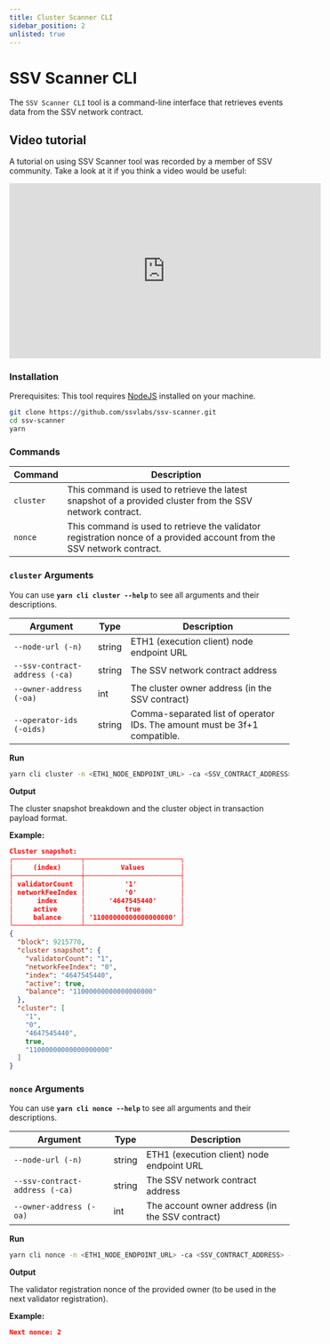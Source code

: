 ```yaml
---
title: Cluster Scanner CLI
sidebar_position: 2
unlisted: true
---
```


# SSV Scanner CLI

The `SSV Scanner CLI` tool is a command-line interface that retrieves events data from the SSV network contract.

## Video tutorial

A tutorial on using SSV Scanner tool was recorded by a member of SSV community. Take a look at it if you think a video would be useful:

<iframe width="560" height="315" src="https://www.youtube.com/embed/k3etRnqUOUs" title="YouTube video player" frameborder="0" allow="accelerometer; autoplay; clipboard-write; encrypted-media; gyroscope; picture-in-picture" allowfullscreen></iframe>

### Installation

Prerequisites: This tool requires [NodeJS](https://nodejs.org/en/download/) installed on your machine.

```bash
git clone https://github.com/ssvlabs/ssv-scanner.git
cd ssv-scanner
yarn
```

### Commands

| Command | Description |
|---------|-------------|
| `cluster` | This command is used to retrieve the latest snapshot of a provided cluster from the SSV network contract. |
| `nonce` | This command is used to retrieve the validator registration nonce of a provided account from the SSV network contract. |

### `cluster` Arguments

You can use **`yarn cli cluster --help`** to see all arguments and their descriptions.

| Argument | Type | Description |
|----------|------|-------------|
| `--node-url (-n)` | string | ETH1 (execution client) node endpoint URL |
| `--ssv-contract-address (-ca)` | string | The SSV network contract address |
| `--owner-address (-oa)` | int | The cluster owner address (in the SSV contract) |
| `--operator-ids (-oids)` | string | Comma-separated list of operator IDs. The amount must be 3f+1 compatible. |

**Run**

```bash
yarn cli cluster -n <ETH1_NODE_ENDPOINT_URL> -ca <SSV_CONTRACT_ADDRESS> -oa <CLUSTER_OWNER_ADDRESS> -oids <OPERATOR1_ID, OPERATOR2_ID, OPERATOR3_ID, OPERATOR4_ID>
```

**Output**

The cluster snapshot breakdown and the cluster object in transaction payload format.

**Example:**

```json
Cluster snapshot:
┌─────────────────┬────────────────────────┐
│     (index)     │         Values         │
├─────────────────┼────────────────────────┤
│ validatorCount  │          '1'           │
│ networkFeeIndex │          '0'           │
│      index      │      '4647545440'      │
│     active      │          true          │
│     balance     │ '11000000000000000000' │
└─────────────────┴────────────────────────┘
{
  "block": 9215770,
  "cluster snapshot": {
    "validatorCount": "1",
    "networkFeeIndex": "0",
    "index": "4647545440",
    "active": true,
    "balance": "11000000000000000000"
  },
  "cluster": [
    "1",
    "0",
    "4647545440",
    true,
    "11000000000000000000"
  ]
}
```

### `nonce` Arguments

You can use **`yarn cli nonce --help`** to see all arguments and their descriptions.

| Argument | Type | Description |
|----------|------|-------------|
| `--node-url (-n)` | string | ETH1 (execution client) node endpoint URL |
| `--ssv-contract-address (-ca)` | string | The SSV network contract address |
| `--owner-address (-oa)` | int | The account owner address (in the SSV contract) |

**Run**

```bash
yarn cli nonce -n <ETH1_NODE_ENDPOINT_URL> -ca <SSV_CONTRACT_ADDRESS> -oa <ACCOUNT_OWNER_ADDRESS>
```

**Output**

The validator registration nonce of the provided owner (to be used in the next validator registration).

**Example:**

```json
Next nonce: 2
```